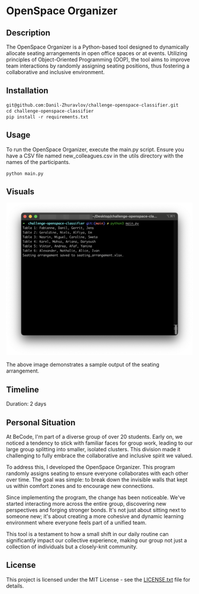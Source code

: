 # **OpenSpace Organizer**

## Description

The OpenSpace Organizer is a Python-based tool designed to dynamically allocate seating arrangements in open office spaces or at events. Utilizing principles of Object-Oriented Programming (OOP), the tool aims to improve team interactions by randomly assigning seating positions, thus fostering a collaborative and inclusive environment.

## Installation

    git@github.com:Danil-Zhuravlov/challenge-openspace-classifier.git
    cd challenge-openspace-classifier
    pip install -r requirements.txt

## Usage

To run the OpenSpace Organizer, execute the main.py script. Ensure you have a CSV file named new_colleagues.csv in the utils directory with the names of the participants.

    python main.py

## Visuals

![Usage Example](images/Usage_Example.png)

The above image demonstrates a sample output of the seating arrangement.

## Timeline

Duration: 2 days

## Personal Situation

At BeCode, I'm part of a diverse group of over 20 students. Early on, we noticed a tendency to stick with familiar faces for group work, leading to our large group splitting into smaller, isolated clusters. This division made it challenging to fully embrace the collaborative and inclusive spirit we valued.

To address this, I developed the OpenSpace Organizer. This program randomly assigns seating to ensure everyone collaborates with each other over time. The goal was simple: to break down the invisible walls that kept us within comfort zones and to encourage new connections.

Since implementing the program, the change has been noticeable. We've started interacting more across the entire group, discovering new perspectives and forging stronger bonds. It's not just about sitting next to someone new; it's about creating a more cohesive and dynamic learning environment where everyone feels part of a unified team.

This tool is a testament to how a small shift in our daily routine can significantly impact our collective experience, making our group not just a collection of individuals but a closely-knit community.

## License

This project is licensed under the MIT License - see the [LICENSE.txt](LICENSE.txt) file for details.

